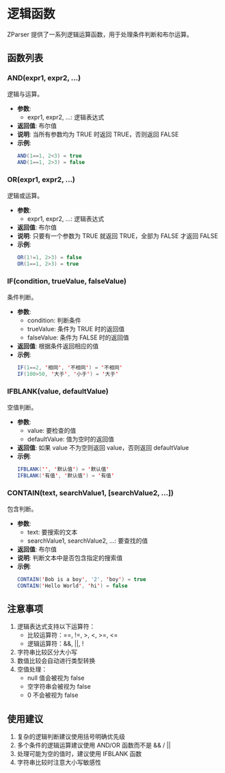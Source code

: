 # 逻辑函数

ZParser 提供了一系列逻辑运算函数，用于处理条件判断和布尔运算。

## 函数列表

### AND(expr1, expr2, ...)
逻辑与运算。

- **参数**: 
  - expr1, expr2, ...: 逻辑表达式
- **返回值**: 布尔值
- **说明**: 当所有参数均为 TRUE 时返回 TRUE，否则返回 FALSE
- **示例**:
  ```java
  AND(1==1, 2<3) = true
  AND(1==1, 2>3) = false
  ```

### OR(expr1, expr2, ...)
逻辑或运算。

- **参数**: 
  - expr1, expr2, ...: 逻辑表达式
- **返回值**: 布尔值
- **说明**: 只要有一个参数为 TRUE 就返回 TRUE，全部为 FALSE 才返回 FALSE
- **示例**:
  ```java
  OR(1!=1, 2>3) = false
  OR(1==1, 2>3) = true
  ```

### IF(condition, trueValue, falseValue)
条件判断。

- **参数**: 
  - condition: 判断条件
  - trueValue: 条件为 TRUE 时的返回值
  - falseValue: 条件为 FALSE 时的返回值
- **返回值**: 根据条件返回相应的值
- **示例**:
  ```java
  IF(1==2, '相同', '不相同') = '不相同'
  IF(100>50, '大于', '小于') = '大于'
  ```

### IFBLANK(value, defaultValue)
空值判断。

- **参数**: 
  - value: 要检查的值
  - defaultValue: 值为空时的返回值
- **返回值**: 如果 value 不为空则返回 value，否则返回 defaultValue
- **示例**:
  ```java
  IFBLANK('', '默认值') = '默认值'
  IFBLANK('有值', '默认值') = '有值'
  ```

### CONTAIN(text, searchValue1, [searchValue2, ...])
包含判断。

- **参数**: 
  - text: 要搜索的文本
  - searchValue1, searchValue2, ...: 要查找的值
- **返回值**: 布尔值
- **说明**: 判断文本中是否包含指定的搜索值
- **示例**:
  ```java
  CONTAIN('Bob is a boy', '2', 'boy') = true
  CONTAIN('Hello World', 'hi') = false
  ```

## 注意事项

1. 逻辑表达式支持以下运算符：
   - 比较运算符：==, !=, >, <, >=, <=
   - 逻辑运算符：&&, ||, !
2. 字符串比较区分大小写
3. 数值比较会自动进行类型转换
4. 空值处理：
   - null 值会被视为 false
   - 空字符串会被视为 false
   - 0 不会被视为 false

## 使用建议

1. 复杂的逻辑判断建议使用括号明确优先级
2. 多个条件的逻辑运算建议使用 AND/OR 函数而不是 && / ||
3. 处理可能为空的值时，建议使用 IFBLANK 函数
4. 字符串比较时注意大小写敏感性 